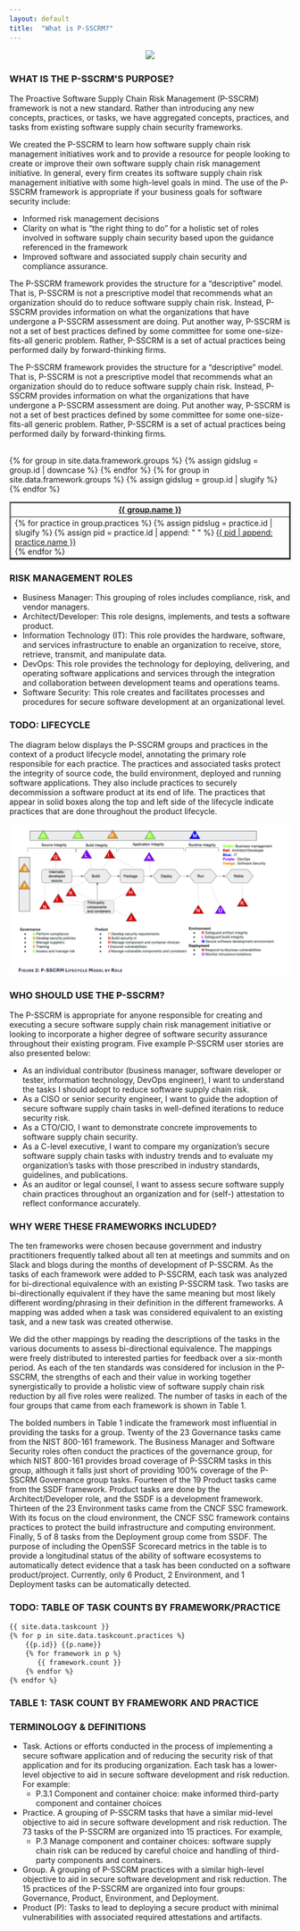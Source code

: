 ```yaml
---
layout: default
title:  "What is P-SSCRM?"
---
```


<div align="center">
<img src="https://imgs.xkcd.com/comics/standards.png" />
</div>

### WHAT IS THE P-SSCRM'S PURPOSE?
The Proactive Software Supply Chain Risk Management (P-SSCRM) framework is not a new standard. Rather than introducing any new concepts, practices, or tasks, we have aggregated concepts, practices, and tasks from existing software supply chain security frameworks. 


We created the P-SSCRM to learn how software supply chain risk management initiatives work
and to provide a resource for people looking to create or improve their own software supply chain
risk management initiative. In general, every firm creates its software supply chain risk management
initiative with some high-level goals in mind. The use of the P-SSCRM framework is appropriate if
your business goals for software security include:


* Informed risk management decisions
* Clarity on what is “the right thing to do” for a holistic set of roles involved in software supply chain security based upon the guidance referenced in the framework
* Improved software and associated supply chain security and compliance assurance.


The P-SSCRM framework provides the structure for a “descriptive” model. That is, P-SSCRM is
not a prescriptive model that recommends what an organization should do to reduce software
supply chain risk. Instead, P-SSCRM provides information on what the organizations that have
undergone a P-SSCRM assessment are doing. Put another way, P-SSCRM is not a set of best
practices defined by some committee for some one-size-fits-all generic problem. Rather, P-SSCRM
is a set of actual practices being performed daily by forward-thinking firms.


The P-SSCRM framework provides the structure for a “descriptive” model. That is, P-SSCRM is
not a prescriptive model that recommends what an organization should do to reduce software
supply chain risk. Instead, P-SSCRM provides information on what the organizations that have
undergone a P-SSCRM assessment are doing. Put another way, P-SSCRM is not a set of best
practices defined by some committee for some one-size-fits-all generic problem. Rather, P-SSCRM
is a set of actual practices being performed daily by forward-thinking firms.
<br>
<br>

<table border="2px">
    {% for group in site.data.framework.groups %}
        {% assign gidslug = group.id | downcase %}
            <th>
                <a href="{{ '/framework/groups/' | append: gidslug | relative_url }}">{{ group.name }}</a>
            </th>
     {% endfor %}
    <tr>
    {% for group in site.data.framework.groups %}
        {% assign gidslug = group.id | slugify %}
            <td>
                {% for practice in group.practices %}
                    {% assign pidslug = practice.id | slugify %}
                    {% assign pid = practice.id | append: " " %}
                        <a href="{{ '/framework/practices/' | append: pidslug | relative_url }}">{{ pid | append: practice.name }}</a>
                        <br>
                {% endfor %}
            </td>
     {% endfor %}
     </tr>
</table>

### RISK MANAGEMENT ROLES

- Business Manager: This grouping of roles includes compliance, risk, and vendor managers.
- Architect/Developer: This role designs, implements, and tests a software product.
- Information Technology (IT): This role provides the hardware, software, and services
infrastructure to enable an organization to receive, store, retrieve, transmit, and manipulate
data.
- DevOps: This role provides the technology for deploying, delivering, and operating software
applications and services through the integration and collaboration between development
teams and operations teams.
- Software Security: This role creates and facilitates processes and procedures for secure
software development at an organizational level.

### TODO: LIFECYCLE
The diagram below displays the P-SSCRM groups and practices in the context of a product lifecycle model,
annotating the primary role responsible for each practice. The practices and associated tasks
protect the integrity of source code, the build environment, deployed and running software
applications. They also include practices to securely decommission a software product at its end of
life. The practices that appear in solid boxes along the top and left side of the lifecycle indicate
practices that are done throughout the product lifecycle.

<img src="/assets/images/PSCCRMLifecycleModel.png" />


### WHO SHOULD USE THE P-SSCRM?
The P-SSCRM is appropriate for anyone responsible for creating and executing a secure software
supply chain risk management initiative or looking to incorporate a higher degree of software security
assurance throughout their existing program. Five example P-SSCRM user stories are also presented
below:
* As an individual contributor (business manager, software developer or tester,
information technology, DevOps engineer), I want to understand the tasks I should adopt
to reduce software supply chain risk.
* As a CISO or senior security engineer, I want to guide the adoption of secure software
supply chain tasks in well-defined iterations to reduce security risk.
* As a CTO/CIO, I want to demonstrate concrete improvements to software supply chain
security.
* As a C-level executive, I want to compare my organization’s secure software supply chain
tasks with industry trends and to evaluate my organization’s tasks with those prescribed in
industry standards, guidelines, and publications.
* As an auditor or legal counsel, I want to assess secure software supply chain practices
throughout an organization and for (self-) attestation to reflect conformance accurately.


### WHY WERE THESE FRAMEWORKS INCLUDED?
The ten frameworks were chosen because government and industry practitioners frequently
talked about all ten at meetings and summits and on Slack and blogs during the months of
development of P-SSCRM. As the tasks of each framework were added to P-SSCRM, each task was
analyzed for bi-directional equivalence with an existing P-SSCRM task. Two tasks are bi-directionally
equivalent if they have the same meaning but most likely different wording/phrasing in their
definition in the different frameworks. A mapping was added when a task was considered equivalent
to an existing task, and a new task was created otherwise.


We did the other mappings by reading the descriptions of the tasks in the various documents to
assess bi-directional equivalence. The mappings were freely distributed to interested parties for
feedback over a six-month period.
As each of the ten standards was considered for inclusion in the P-SSCRM, the strengths of each
and their value in working together synergistically to provide a holistic view of software supply chain
risk reduction by all five roles were realized. The number of tasks in each of the four groups that
came from each framework is shown in Table 1.


The bolded numbers in Table 1 indicate the framework most influential in providing the tasks for
a group. Twenty of the 23 Governance tasks came from the NIST 800-161 framework. The Business
Manager and Software Security roles often conduct the practices of the governance group, for which
NIST 800-161 provides broad coverage of P-SSCRM tasks in this group, although it falls just short of
providing 100% coverage of the P-SSCRM Governance group tasks. Fourteen of the 19 Product tasks
came from the SSDF framework. Product tasks are done by the Architect/Developer role, and the
SSDF is a development framework. Thirteen of the 23 Environment tasks came from the CNCF SSC
framework. With its focus on the cloud environment, the CNCF SSC framework contains practices
to protect the build infrastructure and computing environment. Finally, 5 of 8 tasks from the
Deployment group come from SSDF. The purpose of including the OpenSSF Scorecard metrics in
the table is to provide a longitudinal status of the ability of software ecosystems to automatically
detect evidence that a task has been conducted on a software product/project. Currently, only 6
Product, 2 Environment, and 1 Deployment tasks can be automatically detected.

### TODO: TABLE OF TASK COUNTS BY FRAMEWORK/PRACTICE
    {{ site.data.taskcount }}
    {% for p in site.data.taskcount.practices %}
        {{p.id}} {{p.name}}
        {% for framework in p %}
           {{ framework.count }}
        {% endfor %}
    {% endfor %}
### TABLE 1: TASK COUNT BY FRAMEWORK AND PRACTICE

### TERMINOLOGY & DEFINITIONS

* Task. Actions or efforts conducted in the process of implementing a secure software
application and of reducing the security risk of that application and for its producing
organization. Each task has a lower-level objective to aid in secure software development
and risk reduction. For example:
    * P.3.1 Component and container choice: make informed third-party component and container choices
*  Practice. A grouping of P-SSCRM tasks that have a similar mid-level objective to aid in secure
software development and risk reduction. The 73 tasks of the P-SSCRM are organized into 15
practices. For example,
    * P.3 Manage component and container choices: software supply chain risk can be reduced by careful choice and handling of third-party components and containers.
*  Group. A grouping of P-SSCRM practices with a similar high-level objective to aid in secure
software development and risk reduction. The 15 practices of the P-SSCRM are organized
into four groups: Governance, Product, Environment, and Deployment.
* Product (P): Tasks to lead to deploying a secure product with minimal vulnerabilities with associated required attestations and artifacts.

